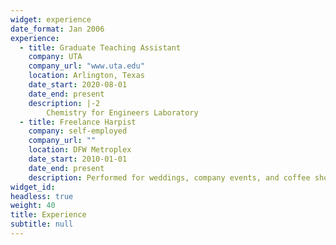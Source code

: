 ```yaml
---
widget: experience
date_format: Jan 2006
experience:
  - title: Graduate Teaching Assistant
    company: UTA
    company_url: "www.uta.edu"
    location: Arlington, Texas
    date_start: 2020-08-01
    date_end: present
    description: |-2
        Chemistry for Engineers Laboratory
  - title: Freelance Harpist
    company: self-employed
    company_url: ""
    location: DFW Metroplex
    date_start: 2010-01-01
    date_end: present
    description: Performed for weddings, company events, and coffee shop settings, individually and in ensemble
widget_id:
headless: true
weight: 40
title: Experience
subtitle: null
---
```

